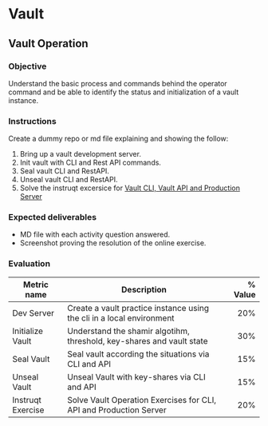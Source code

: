 # Vault
## Vault Operation

### Objective
Understand the basic process and commands behind the operator command and be able to identify the status and initialization of a vault instance.

### Instructions
Create a dummy repo or md file explaining and showing the follow:
1. Bring up a vault development server.
1. Init vault with CLI and Rest API commands.
1. Seal vault CLI and RestAPI.
1. Unseal vault CLI and RestAPI.
1. Solve the instruqt excersice for [Vault CLI, Vault API and Production Server](https://play.instruqt.com/hashicorp/tracks/vault-basics)


### Expected deliverables
- MD file with each activity question answered.
- Screenshot proving the resolution of the online exercise.

### Evaluation

| Metric name | Description | % Value |
| ----------- |-------------| -------:|
| Dev Server | Create a vault practice instance using the cli in a local environment | 20% |
| Initialize Vault | Understand the shamir algotihm, threshold, key-shares and vault state | 30% |
| Seal Vault | Seal vault according the situations via CLI and API| 15% |
| Unseal Vault | Unseal Vault with key-shares via CLI and API | 15% |
| Instruqt Exercise | Solve Vault Operation Exercises for CLI, API and Production Server | 20% |

